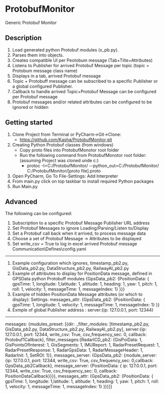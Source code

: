 # ProtobufMonitor

Generic Protobuf Monitor

## Description
1. Load generated python Protobuf modules (x_pb.py). 
2. Parses them into objects. 
3. Creates compatible UI per Peotobum message (Tab+Tilte+Attributes)
4. Listens to Publisher for arrived Protobuf Message per topic (topic = Protobum message class name)
5. Displays in a tab, arrived Protobuf message
6. Topic + Protobuff message can be subscribed to a specific Publisher or a global configured Publisher.
7. Callback to handle arrived Topic+Protobuf Message can be configured per Protobuf message
8. Protobuf messages and/or related attributes can be configured to be ignored or hidden

## Getting started
1. Clone Project from Terminal or PyCharm->Git->Clone:
   - https://github.com/Kasha/ProtobufMonitor.git
3. Creating Python Protobuf classes (from windows)
   - Copy proto files into ProtobufMonotor root folder
   - Run the following command from ProtobufMonotor root folder: (assuming Project was cloned unde c:\)
     - protoc -I=C:/ProtobufMonitor/ --python_out=C:/ProtobufMonitor/ C:/ProtobufMonitor/[proto file].proto
2. Open PyCharm, Go To File-Settings: Add Interpreter
3. From main.py click on top taskbar to install required Python packages
4. Run Main.py

## Advanced
The following can be configured:
1. Subscription to a specific Protobuf Message Publisher URL address
2. Set Protobuf Messages to ignore Loading/Parsing/Listen to/Display
3. Set a Protobuf call back when it arrived, to process message data
4. Choose a set of Protobuf Message -> Attributes to be displayed
5. Set write_csv = True to log in excel arrived Protobuf message
Communication\Defines\config.yaml 
____________________________________________________________________________________________________________________________
1. Example configuration which ignores, timestamp_pb2.py, GisData_pb2.py, DataStructure_pb2.py, RailwayAI_pb2.py
2. Example of attributes to display for PositionData message, defined in GPSData python Protobuff modules
{GpsData_pb2: {PositionData: { gpsTime: 1, longitude: 1,latitude: 1, altitude: 1, heading: 1, yaw: 1, pitch: 1, roll: 1, velocity: 1, messageTime: 1, messageIndex: 1} }}}
3. Example of hidden PositionData Message attributes (or which to display):
Settings: messages_attr: {GpsData_pb2: {PositionData: { gpsTime: 1, longitude: 1, velocity: 1, messageTime: 1, messageIndex: 1} }}
4. Exmple of global Publisher address : server:{ip: 127.0.0.1, port: 12344)
_____________________________________________________________________________________________________________________________
messages: {mudules_preset: [{dir: .,filter_modules: [timestamp_pb2.py, GisData_pb2.py, DataStructure_pb2.py, RailwayAI_pb2.py], server:{ip: 127.0.0.1, port: 12344, write_csv: True, csv_frequency_sec: 0, callback: Protobuf1Callback}, filter_messages:{RadarICD_pb2: {GisPoiData: 1, GisPointsOfInterest: 1, GisSegments: 1, IMUReport: 1, RadarPresetRequest: 1, RadarPresetResponse: 1, RadarGpsData: 1, RadarMessageHeader: 1, RadarInit: 1, SetROI: 1}}, messages_server: {GpsData_pb2: {module_server:{ip: 127.0.0.1, port: 12344, write_csv: True, csv_frequency_sec: 0,callback: GpsData_pb2Callback}, message_server: {PositionData: { ip: 127.0.0.1, port: 12344, write_csv: True, csv_frequency_sec: 0, callback: PositionDataCallback}}}}, messages_attr: {GpsData_pb2: {PositionData: { gpsTime: 1, longitude: 1,latitude: 1, altitude: 1, heading: 1, yaw: 1, pitch: 1, roll: 1, velocity: 1, messageTime: 1, messageIndex: 1} }}}]}



